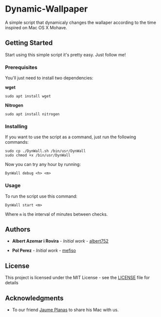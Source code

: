 # Dynamic-Wallpaper
A simple script that dynamicaly changes the wallaper according to the time
inspired on Mac OS X Mohave.

## Getting Started

Start using this simple script it's pretty easy. Just follow me!

### Prerequisites

You'll just need to install two dependencies:

**wget**

```
sudo apt install wget
```

**Nitrogen**

```
sudo apt install nitrogen
```

### Installing

If you want to use the script as a command, just run the following commands:

```
sudo cp ./DynWall.sh /bin/usr/DynWall
sudo chmod +x /bin/usr/DynWall 
```

Now you can try any hour by running:

```
DynWall debug <h> <m>
```

### Usage

To run the script use this command:

```
DynWall start <m>
```

Where `m` is the interval of minutes between checks.


## Authors

* **Albert Azemar i Rovira** - *Initial work* -
	[albert752](https://github.com/albert752)

* **Pol Perez** - *Initial work* -
	[mefiso](https://github.com/mefiso)


## License

This project is licensed under the MIT License - see the
[LICENSE](LICENSE) file for details

## Acknowledgments
* To our friend [Jaume Planas](https://github.com/jplanas98) to share his Mac
	with us.
